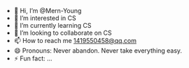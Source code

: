 - 👋 Hi, I’m @Mern-Young
- 👀 I’m interested in CS
- 🌱 I’m currently learning CS
- 💞️ I’m looking to collaborate on CS
- 📫 How to reach me 1419550458@qq.com
- 😄 Pronouns: Never abandon. Never take everything easy.
- ⚡ Fun fact: ...

<!---
Mern-Young/Mern-Young is a ✨ special ✨ repository because its `README.md` (this file) appears on your GitHub profile.
You can click the Preview link to take a look at your changes.
--->
